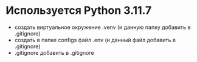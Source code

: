 Используется Python 3.11.7
==========================

- создать виртуальное окружение .venv (и данную папку добавить в .gitignore)
- создать в папке configs файл .env (и данный файл добавить в .gitignore)
- .gitignore добавить в .gitignore
